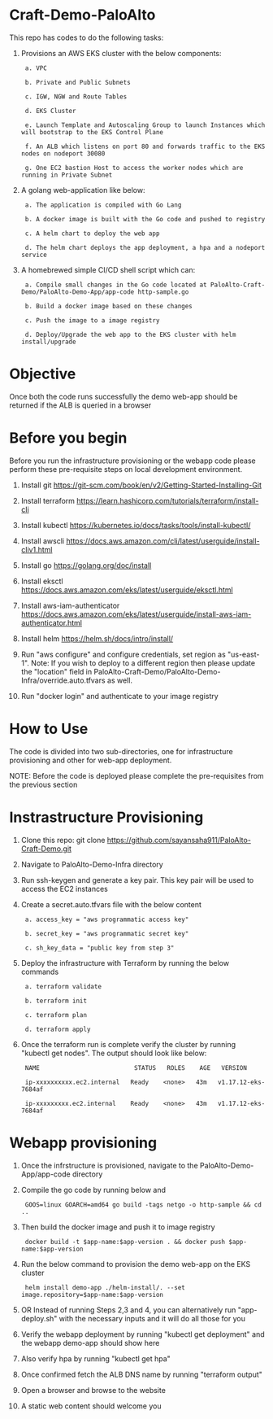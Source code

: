# Craft-Demo-PaloAlto

This repo has codes to do the following tasks:

1. Provisions an AWS EKS cluster with the below components:
        
        a. VPC
        
        b. Private and Public Subnets
        
        c. IGW, NGW and Route Tables
        
        d. EKS Cluster
        
        e. Launch Template and Autoscaling Group to launch Instances which will bootstrap to the EKS Control Plane
        
        f. An ALB which listens on port 80 and forwards traffic to the EKS nodes on nodeport 30080 
        
        g. One EC2 bastion Host to access the worker nodes which are running in Private Subnet

2. A golang web-application like below:
        
        a. The application is compiled with Go Lang
        
        b. A docker image is built with the Go code and pushed to registry
        
        c. A helm chart to deploy the web app
        
        d. The helm chart deploys the app deployment, a hpa and a nodeport service

3. A homebrewed simple CI/CD shell script which can:
        
        a. Compile small changes in the Go code located at PaloAlto-Craft-Demo/PaloAlto-Demo-App/app-code http-sample.go
        
        b. Build a docker image based on these changes
        
        c. Push the image to a image registry
        
        d. Deploy/Upgrade the web app to the EKS cluster with helm install/upgrade


# Objective

Once both the code runs successfully the demo web-app should be returned if the ALB is queried in a browser


# Before you begin

Before you run the infrastructure provisioning or the webapp code please perform these pre-requisite steps on local development environment.

1. Install git
https://git-scm.com/book/en/v2/Getting-Started-Installing-Git

2. Install terraform
https://learn.hashicorp.com/tutorials/terraform/install-cli

3. Install kubectl
https://kubernetes.io/docs/tasks/tools/install-kubectl/

4. Install awscli
https://docs.aws.amazon.com/cli/latest/userguide/install-cliv1.html

5. Install go
https://golang.org/doc/install

6. Install eksctl
https://docs.aws.amazon.com/eks/latest/userguide/eksctl.html

7. Install aws-iam-authenticator
https://docs.aws.amazon.com/eks/latest/userguide/install-aws-iam-authenticator.html

8. Install helm
https://helm.sh/docs/intro/install/

9. Run "aws configure" and configure credentials, set region as "us-east-1". Note: If you wish to deploy to a different region then please update the "location" field in PaloAlto-Craft-Demo/PaloAlto-Demo-Infra/override.auto.tfvars as well.

10. Run "docker login" and authenticate to your image registry


# How to Use

The code is divided into two sub-directories, one for infrastructure provisioning and other for web-app deployment.

NOTE: Before the code is deployed please complete the pre-requisites from the previous section

# Instrastructure Provisioning

1. Clone this repo: git clone https://github.com/sayansaha911/PaloAlto-Craft-Demo.git
2. Navigate to PaloAlto-Demo-Infra directory
3. Run ssh-keygen and generate a key pair. This key pair will be used to access the EC2 instances
4. Create a secret.auto.tfvars file with the below content
    
        a. access_key = "aws programmatic access key"
    
        b. secret_key = "aws programmatic secret key"
    
        c. sh_key_data = "public key from step 3"
5. Deploy the infrastructure with Terraform by running the below commands
    
        a. terraform validate
    
        b. terraform init
    
        c. terraform plan
    
        d. terraform apply

6. Once the terraform run is complete verify the cluster by running "kubectl get nodes". The output should look like below:


        NAME                          STATUS   ROLES    AGE   VERSION
    
        ip-xxxxxxxxxx.ec2.internal   Ready    <none>   43m   v1.17.12-eks-7684af
    
        ip-xxxxxxxxx.ec2.internal    Ready    <none>   43m   v1.17.12-eks-7684af


# Webapp provisioning
    
1. Once the infrstructure is provisioned, navigate to the PaloAlto-Demo-App/app-code directory

2. Compile the go code by running below and 
        
        GOOS=linux GOARCH=amd64 go build -tags netgo -o http-sample && cd ..
3. Then build the docker image and push it to image registry
        
        docker build -t $app-name:$app-version . && docker push $app-name:$app-version
5. Run the below command to provision the demo web-app on the EKS cluster
        
        helm install demo-app ./helm-install/. --set image.repository=$app-name:$app-version

6. OR Instead of running Steps 2,3 and 4, you can alternatively run "app-deploy.sh" with the necessary inputs and it will do all those for you
7. Verify the webapp deployment by running "kubectl get deployment" and the webapp demo-app should show here
8. Also verify hpa by running "kubectl get hpa"
9. Once confirmed fetch the ALB DNS name by running "terraform output"
10. Open a browser and browse to the website
11. A static web content should welcome you